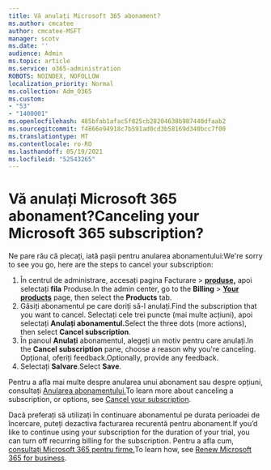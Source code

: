 ```yaml
---
title: Vă anulați Microsoft 365 abonament?
ms.author: cmcatee
author: cmcatee-MSFT
manager: scotv
ms.date: ''
audience: Admin
ms.topic: article
ms.service: o365-administration
ROBOTS: NOINDEX, NOFOLLOW
localization_priority: Normal
ms.collection: Adm_O365
ms.custom:
- "53"
- "1400001"
ms.openlocfilehash: 485bfab1afac5f025cb28204638b987440dfaab2
ms.sourcegitcommit: f4866e94918c7b591ad0cd3b58169d340bcc7f00
ms.translationtype: MT
ms.contentlocale: ro-RO
ms.lasthandoff: 05/19/2021
ms.locfileid: "52543265"
---
```

# <a name="canceling-your-microsoft-365-subscription"></a><span data-ttu-id="942ca-102">Vă anulați Microsoft 365 abonament?</span><span class="sxs-lookup"><span data-stu-id="942ca-102">Canceling your Microsoft 365 subscription?</span></span>

<span data-ttu-id="942ca-103">Ne pare rău că plecați, iată pașii pentru anularea abonamentului:</span><span class="sxs-lookup"><span data-stu-id="942ca-103">We're sorry to see you go, here are the steps to cancel your subscription:</span></span>

1. <span data-ttu-id="942ca-104">În centrul de administrare, accesați pagina Facturare  >  **[produse,](https://go.microsoft.com/fwlink/p/?linkid=842054)** apoi selectați **fila** Produse.</span><span class="sxs-lookup"><span data-stu-id="942ca-104">In the admin center, go to the **Billing** > **[Your products](https://go.microsoft.com/fwlink/p/?linkid=842054)** page, then select the **Products** tab.</span></span>
2. <span data-ttu-id="942ca-105">Găsiți abonamentul pe care doriți să-l anulați.</span><span class="sxs-lookup"><span data-stu-id="942ca-105">Find the subscription that you want to cancel.</span></span> <span data-ttu-id="942ca-106">Selectați cele trei puncte (mai multe acțiuni), apoi selectați **Anulați abonamentul.**</span><span class="sxs-lookup"><span data-stu-id="942ca-106">Select the three dots (more actions), then select **Cancel subscription**.</span></span>
3. <span data-ttu-id="942ca-107">În panoul **Anulați** abonamentul, alegeți un motiv pentru care anulați.</span><span class="sxs-lookup"><span data-stu-id="942ca-107">In the **Cancel subscription** pane, choose a reason why you're canceling.</span></span> <span data-ttu-id="942ca-108">Opțional, oferiți feedback.</span><span class="sxs-lookup"><span data-stu-id="942ca-108">Optionally, provide any feedback.</span></span>
4. <span data-ttu-id="942ca-109">Selectați **Salvare**.</span><span class="sxs-lookup"><span data-stu-id="942ca-109">Select **Save**.</span></span>

<span data-ttu-id="942ca-110">Pentru a afla mai multe despre anularea unui abonament sau despre opțiuni, consultați [Anularea abonamentului.](/microsoft-365/commerce/subscriptions/cancel-your-subscription)</span><span class="sxs-lookup"><span data-stu-id="942ca-110">To learn more about canceling a subscription, or options, see [Cancel your subscription](/microsoft-365/commerce/subscriptions/cancel-your-subscription).</span></span>

<span data-ttu-id="942ca-111">Dacă preferați să utilizați în continuare abonamentul pe durata perioadei de încercare, puteți dezactiva facturarea recurentă pentru abonament.</span><span class="sxs-lookup"><span data-stu-id="942ca-111">If you’d like to continue using your subscription for the duration of your trial, you can turn off recurring billing for the subscription.</span></span> <span data-ttu-id="942ca-112">Pentru a afla cum, [consultați Microsoft 365 pentru firme.](/microsoft-365/commerce/subscriptions/renew-your-subscription)</span><span class="sxs-lookup"><span data-stu-id="942ca-112">To learn how, see [Renew Microsoft 365 for business](/microsoft-365/commerce/subscriptions/renew-your-subscription).</span></span>